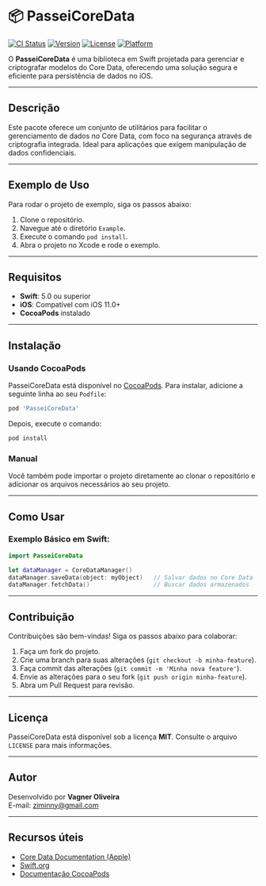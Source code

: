 
# 📦 PasseiCoreData

[![CI Status](https://img.shields.io/travis/95707007/PasseiCoreData.svg?style=flat)](https://travis-ci.org/95707007/PasseiCoreData)
[![Version](https://img.shields.io/cocoapods/v/PasseiCoreData.svg?style=flat)](https://cocoapods.org/pods/PasseiCoreData)
[![License](https://img.shields.io/cocoapods/l/PasseiCoreData.svg?style=flat)](https://cocoapods.org/pods/PasseiCoreData)
[![Platform](https://img.shields.io/cocoapods/p/PasseiCoreData.svg?style=flat)](https://cocoapods.org/pods/PasseiCoreData)

O **PasseiCoreData** é uma biblioteca em Swift projetada para gerenciar e criptografar modelos do Core Data, oferecendo uma solução segura e eficiente para persistência de dados no iOS.

---

## **Descrição**

Este pacote oferece um conjunto de utilitários para facilitar o gerenciamento de dados no Core Data, com foco na segurança através de criptografia integrada. Ideal para aplicações que exigem manipulação de dados confidenciais.

---

## **Exemplo de Uso**

Para rodar o projeto de exemplo, siga os passos abaixo:

1. Clone o repositório.
2. Navegue até o diretório `Example`.
3. Execute o comando `pod install`.
4. Abra o projeto no Xcode e rode o exemplo.

---

## **Requisitos**

- **Swift**: 5.0 ou superior
- **iOS**: Compatível com iOS 11.0+
- **CocoaPods** instalado

---

## **Instalação**

### **Usando CocoaPods**

PasseiCoreData está disponível no [CocoaPods](https://cocoapods.org). Para instalar, adicione a seguinte linha ao seu `Podfile`:

```ruby
pod 'PasseiCoreData'
```

Depois, execute o comando:

```bash
pod install
```

### **Manual**

Você também pode importar o projeto diretamente ao clonar o repositório e adicionar os arquivos necessários ao seu projeto.

---

## **Como Usar**

### **Exemplo Básico em Swift:**

```swift
import PasseiCoreData

let dataManager = CoreDataManager()
dataManager.saveData(object: myObject)   // Salvar dados no Core Data
dataManager.fetchData()                  // Buscar dados armazenados
```

---

## **Contribuição**

Contribuições são bem-vindas! Siga os passos abaixo para colaborar:

1. Faça um fork do projeto.
2. Crie uma branch para suas alterações (`git checkout -b minha-feature`).
3. Faça commit das alterações (`git commit -m 'Minha nova feature'`).
4. Envie as alterações para o seu fork (`git push origin minha-feature`).
5. Abra um Pull Request para revisão.

---

## **Licença**

PasseiCoreData está disponível sob a licença **MIT**. Consulte o arquivo `LICENSE` para mais informações.

---

## **Autor**

Desenvolvido por **Vagner Oliveira**  
E-mail: ziminny@gmail.com

---

## **Recursos úteis**

- [Core Data Documentation (Apple)](https://developer.apple.com/documentation/coredata/)
- [Swift.org](https://swift.org)
- [Documentação CocoaPods](https://guides.cocoapods.org/)
